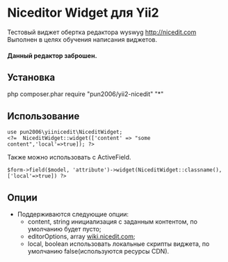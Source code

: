 Niceditor Widget для Yii2
========================
Тестовый виджет обертка редактора wyswyg http://nicedit.com
Выполнен в целях обучения написания виджетов.
#### Данный редактор заброшен. 

Установка
------------
php composer.phar require "pun2006/yii2-nicedit" "*"

Использование
-----

```
use pun2006\yiinicedit\NiceditWidget;
<?=  NiceditWidget::widget(['content' => "some content",'local'=>true]); ?>
```

Также можно использовать с ActiveField.

```
$form->field($model, 'attribute')->widget(NiceditWidget::classname(),['local'=>true]) ?>
```

Опции
-----
* Поддерживаются следующие опции:   
	* content, string инициализация с заданным контентом, по умолчанию будет пусто;</li>
	* editorOptions, array [wiki.nicedit.com](http://wiki.nicedit.com/w/page/515/Configuration%20Options);
	* local, boolean использовать локальные скрипты виджета, по умолчанию false(используются ресурсы CDN).


